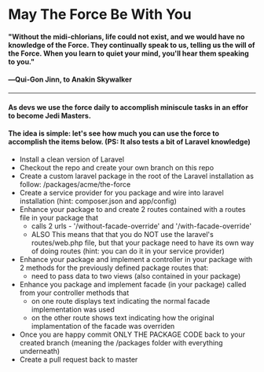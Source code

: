 # May The Force Be With You

#### "Without the midi-chlorians, life could not exist, and we would have no knowledge of the Force. They continually speak to us, telling us the will of the Force. When you learn to quiet your mind, you'll hear them speaking to you."
#### ―Qui-Gon Jinn, to Anakin Skywalker
---------------------------------------

#### As devs we use the force daily to accomplish miniscule tasks in an effor to become Jedi Masters. ####
#### The idea is simple: let's see how much you can use the force to accomplish the items below. (PS: It also tests a bit of Laravel knowledge) ####

- Install a clean version of Laravel
- Checkout the repo and create your own branch on this repo
- Create a custom laravel package in the root of the Laravel installation as follow: <lrvl root>/packages/acme/the-force
- Create a service provider for you package and wire into laravel installation (hint: composer.json and app/config) 
- Enhance your package to and create 2 routes contained with a routes file in your package that 
  - calls 2 urls - '/without-facade-override' and '/with-facade-override'
  - ALSO This means that that you do NOT use the laravel's routes/web.php file, but that your package need to have its own way of doing routes (hint: you can do it in your service provider)
- Enhance your package and implement a controller in your package with 2 methods for the previously defined package routes that:
  - need to pass data to two views (also contained in your package)
- Enhance you package and implement facade (in your package) called from your controller methods that
  - on one route displays text indicating the normal facade implementation was used
  - on the other route shows text indicating how the original implamentation of the facade was overriden
- Once you are happy commit ONLY THE PACKAGE CODE back to your created branch (meaning the <lrvl root>/packages folder with everything underneath)
- Create a pull request back to master
  
  
 
